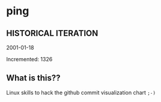 # ping

## HISTORICAL ITERATION
2001-01-18

Incremented: 1326

## What is this?? 
Linux skills to hack the github commit visualization chart `;-)`
